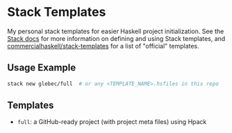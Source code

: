 # Stack Templates

My personal stack templates for easier Haskell project initialization. See the
[Stack docs][stackdocs] for more information on defining and using Stack
templates, and [commercialhaskell/stack-templates][official] for a
list of "official" templates.

[stackdocs]: https://docs.haskellstack.org/en/stable/GUIDE/#templates
[official]: https://github.com/commercialhaskell/stack-templates

## Usage Example

```sh
stack new glebec/full  # or any <TEMPLATE_NAME>.hsfiles in this repo
```

## Templates

- `full`: a GitHub-ready project (with project meta files) using Hpack
